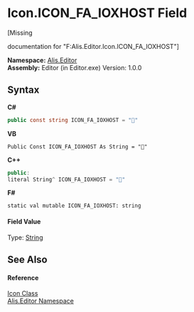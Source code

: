 # Icon.ICON_FA_IOXHOST Field
 

\[Missing <summary> documentation for "F:Alis.Editor.Icon.ICON_FA_IOXHOST"\]

**Namespace:**&nbsp;<a href="b150ade4-39de-a232-5f06-d3cdc1b2c538">Alis.Editor</a><br />**Assembly:**&nbsp;Editor (in Editor.exe) Version: 1.0.0

## Syntax

**C#**<br />
``` C#
public const string ICON_FA_IOXHOST = ""
```

**VB**<br />
``` VB
Public Const ICON_FA_IOXHOST As String = ""
```

**C++**<br />
``` C++
public:
literal String^ ICON_FA_IOXHOST = ""
```

**F#**<br />
``` F#
static val mutable ICON_FA_IOXHOST: string
```


#### Field Value
Type: <a href="https://docs.microsoft.com/dotnet/api/system.string" target="_blank">String</a>

## See Also


#### Reference
<a href="cc0f883c-67f8-f772-c6d7-a60b129f22a7">Icon Class</a><br /><a href="b150ade4-39de-a232-5f06-d3cdc1b2c538">Alis.Editor Namespace</a><br />